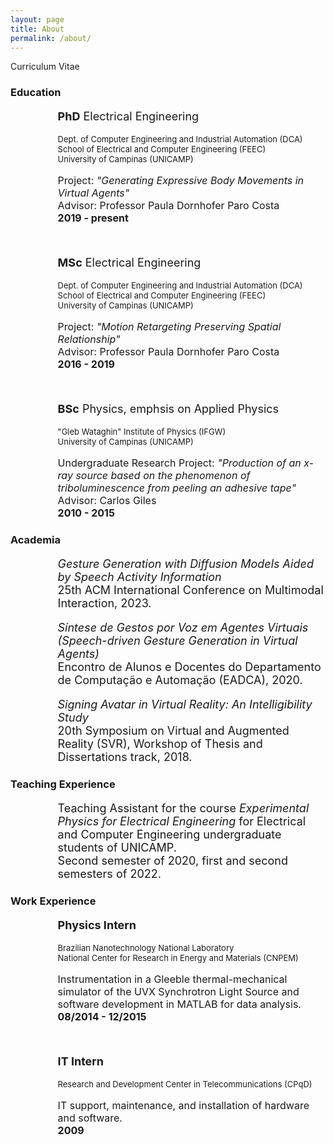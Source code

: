 ```yaml
---
layout: page
title: About
permalink: /about/
---
```




<p class="mytitle">Curriculum Vitae </p>

### **Education**


<p style="font-size:large; margin-left:2cm;">
<b>PhD</b> Electrical Engineering</p>
<p style="font-size:small; margin-left:2cm;">
Dept. of Computer Engineering and Industrial Automation (DCA) <br />
School of Electrical and Computer Engineering (FEEC) <br />
University of Campinas (UNICAMP)
</p>
<p style="font-size:medium; margin-left:2cm;">
Project: <em>"Generating Expressive Body Movements in Virtual Agents"</em><br />
Advisor: Professor Paula Dornhofer Paro Costa <br />
<b>2019 - present</b>
</p>

<br />

<p style="font-size:large;margin-left:2cm;">
<b>MSc</b> Electrical Engineering
</p>
<p style="font-size:small;margin-left:2cm;">
Dept. of Computer Engineering and Industrial Automation (DCA) <br />
School of Electrical and Computer Engineering (FEEC) <br />
University of Campinas (UNICAMP)
</p>
<p style="font-size:medium;margin-left:2cm;">
Project: <em>"Motion Retargeting Preserving Spatial Relationship"</em><br />
Advisor: Professor Paula Dornhofer Paro Costa <br />
<b>2016 - 2019</b>
</p>

<br />

<p style="font-size:large;margin-left:2cm;">
<b>BSc</b> Physics, emphsis on Applied Physics
</p>
<p style="font-size:small;margin-left:2cm;">
"Gleb Wataghin" Institute of Physics (IFGW) <br />
University of Campinas (UNICAMP)
</p>
<p style="font-size:medium;margin-left:2cm;">
Undergraduate Research Project: <em>"Production of an x-ray source based on the phenomenon of triboluminescence from peeling an adhesive tape"</em><br />
Advisor: Carlos Giles <br />
<b>2010 - 2015</b>
</p>

### **Academia**

<p style="font-size:large;margin-left:2cm;">
<em>Gesture Generation with Diffusion Models Aided by Speech Activity Information</em><br />
25th ACM International Conference on Multimodal Interaction, 2023.
</p>

<p style="font-size:large;margin-left:2cm;">
<em>Síntese de Gestos por Voz em Agentes Virtuais (Speech-driven Gesture Generation in Virtual Agents)</em><br />
Encontro de Alunos e Docentes do Departamento de Computação e Automação (EADCA), 2020.
</p>

<p style="font-size:large;margin-left:2cm;">
<em>Signing Avatar in Virtual Reality: An Intelligibility Study</em><br />
20th Symposium on Virtual and Augmented Reality (SVR), Workshop of Thesis and Dissertations track, 2018.
</p>

### **Teaching Experience**

<p style="font-size:large;margin-left:2cm;">
Teaching Assistant for the course <em>Experimental Physics for Electrical Engineering</em> for Electrical and Computer Engineering undergraduate students of UNICAMP.<br />
Second semester of 2020, first and second semesters of 2022.
</p>

### **Work Experience**

<p style="font-size:large; margin-left:2cm;">
<b>Physics Intern</b></p>
<p style="font-size:small; margin-left:2cm;">
Brazilian Nanotechnology National Laboratory<br />
National Center for Research in Energy and Materials (CNPEM) <br />
</p>
<p style="font-size:medium; margin-left:2cm;">
Instrumentation in a Gleeble thermal-mechanical simulator of the UVX Synchrotron Light Source and software development in MATLAB for data analysis.  <br />
<b>08/2014 - 12/2015</b>
</p>

<br />

<p style="font-size:large; margin-left:2cm;">
<b>IT Intern</b></p>
<p style="font-size:small; margin-left:2cm;">
Research and Development Center in Telecommunications (CPqD) <br />
</p>
<p style="font-size:medium; margin-left:2cm;">
IT support, maintenance, and installation of hardware and software. <br />
<b>2009</b>
</p>
